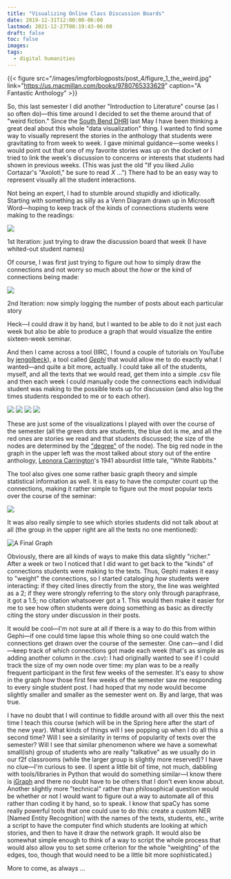 ```yaml
---
title: "Visualizing Online Class Discussion Boards"
date: 2019-12-31T12:00:00-06:00
lastmod: 2021-12-27T08:19:43-06:00
draft: false
toc: false
images:
tags:
  - digital humanities
---
```

{{< figure src="/images/imgforblogposts/post_4/figure_1_the_weird.jpg" link="https://us.macmillan.com/books/9780765333629" caption="A Fantastic Anthology" >}}

So, this last semester I did another "Introduction to Literature" course (as I so often do)—this time around I decided to set the theme around that of "weird fiction." Since the [South Bend DHRI](https://dhsouthbend.org/dhri/) last May I have been thinking a great deal about this whole "data visualization" thing. I wanted to find some way to visually represent the stories in the anthology that students were gravitating to from week to week. I gave minimal guidance—some weeks I would point out that one of my favorite stories was up on the docket or I tried to link the week's discussion to concerns or interests that students had shown in previous weeks. (This was just the old "If you liked Julio Cortazar's "Axolotl," be sure to read _X_ ...") There had to be an easy way to represent visually all the student interactions.

Not being an expert, I had to stumble around stupidly and idiotically. Starting with something as silly as a Venn Diagram drawn up in Microsoft Word—hoping to keep track of the kinds of connections students were making to the readings:

![](/images/imgforblogposts/post_4/figure_2_week_1_discussion_board_venn_diagram.png)

1st Iteration: just trying to draw the discussion board that week (I have whited-out student names)

Of course, I was first just trying to figure out how to simply draw the connections and not worry so much about the _how_ or the kind of connections being made:

![](/images/imgforblogposts/post_4/figure_3_week_2_posts_by_story.png)

2nd Iteration: now simply logging the number of posts about each particular story

Heck—I could draw it by hand, but I wanted to be able to do it not just each week but also be able to produce a graph that would visualize the entire sixteen-week seminar.

And then I came across a tool (IIRC, I found a couple of tutorials on YouTube by [jengolbeck](https://www.youtube.com/playlist?list=PLk_jmmkw5S2BqnYBqF2VNPcszY93-ze49)), a tool called [_Gephi_](https://gephi.org/) that would allow me to do exactly what I wanted—and quite a bit more, actually. I could take all of the students, myself, and all the texts that we would read, get them into a simple .csv file and then each week I could manually code the connections each individual student was making to the possible texts up for discussion (and also log the times students responded to me or to each other).

![](/images/imgforblogposts/post_4/figure_4_gephi.png)
![](/images/imgforblogposts/post_4/figure_5_gephi.png)
![](/images/imgforblogposts/post_4/figure_6_gephi.png)
![](/images/imgforblogposts/post_4/figure_7_gephi.png)

These are just some of the visualizations I played with over the course of the semester (all the green dots are students, the blue dot is me, and all the red ones are stories we read and that students discussed; the size of the nodes are determined by the ["degree"](https://en.wikipedia.org/wiki/Degree_(graph_theory)) of the node). The big red node in the graph in the upper left was the most talked about story out of the entire anthology, [Leonora Carrington](https://en.wikipedia.org/wiki/Leonora_Carrington)'s 1941 absurdist little tale, "White Rabbits."

The tool also gives one some rather basic graph theory and simple statistical information as well. It is easy to have the computer count up the connections, making it rather simple to figure out the most popular texts over the course of the seminar:

![](/images/imgforblogposts/post_4/figure_10_most_popular.png)

It was also really simple to see which stories students did not talk about at all (the group in the upper right are all the texts no one mentioned):

![A Final Graph](/images/imgforblogposts/post_4/figure_9_gephi.png)

Obviously, there are all kinds of ways to make this data slightly "richer." After a week or two I noticed that I did want to get back to the "kinds" of connections students were making to the texts. Thus, Gephi makes it easy to "weight" the connections, so I started cataloging _how_ students were interacting: if they cited lines directly from the story, the line was weighted as a 2; if they were strongly referring to the story only through paraphrase, it got a 1.5; no citation whatsoever got a 1. This would then make it easier for me to see how often students were doing something as basic as directly citing the story under discussion in their posts.

It would be cool—I'm not sure at all if there is a way to do this from within Gephi—if one could time lapse this whole thing so one could watch the connections get drawn over the course of the semester. One can—and I did—keep track of which connections got made each week (that's as simple as adding another column in the .csv): I had originally wanted to see if I could track the size of my own node over time: my plan was to be a really frequent participant in the first few weeks of the semester. It's easy to show in the graph how those first few weeks of the semester saw me responding to every single student post. I had hoped that my node would become slightly smaller and smaller as the semester went on. By and large, that was true.

I have no doubt that I will continue to fiddle around with all over this the next time I teach this course (which will be in the Spring here after the start of the new year). What kinds of things will I see popping up when I do all this a second time? Will I see a similarity in terms of popularity of texts over the semester? Will I see that similar phenomenon where we have a somewhat small(ish) group of students who are really "talkative" as we usually do in our f2f classrooms (while the larger group is slightly more reserved)? I have no clue—I'm curious to see. (I spent a little bit of time, not much, dabbling with tools/libraries in Python that would do something similar—I know there is [iGraph](https://igraph.org/python/) and there no doubt have to be others that I don't even know about. Another slightly more "technical" rather than philosophical question would be whether or not I would want to figure out a way to automate all of this rather than coding it by hand, so to speak. I know that spaCy has some really powerful tools that one could use to do this: create a custom NER [Named Entity Recognition] with the names of the texts, students, etc., write a script to have the computer find which students are looking at which stories, and then to have it draw the network graph. It would also be somewhat simple enough to think of a way to script the whole process that would also allow you to set some criterion for the whole "weighting" of the edges, too, though that would need to be a little bit more sophisticated.)

More to come, as always ...
